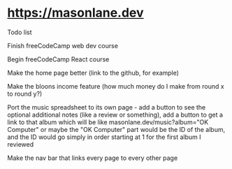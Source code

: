 # https://masonlane.dev

Todo list

Finish freeCodeCamp web dev course

Begin freeCodeCamp React course

Make the home page better (link to the github, for example)

Make the bloons income feature (how much money do I make from round x to round y?)

Port the music spreadsheet to its own page - add a button to see the optional additional notes (like a review or something), add a button to get a link to that album which will be like masonlane.dev/music?album="OK Computer" or maybe the "OK Computer" part would be the ID of the album, and the ID would go simply in order starting at 1 for the first album I reviewed

Make the nav bar that links every page to every other page
